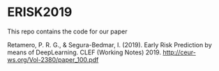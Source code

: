 # ERISK2019
This repo contains the code for our paper

Retamero, P. R. G., & Segura-Bedmar, I. (2019). Early Risk Prediction by means of DeepLearning. CLEF (Working Notes) 2019.
http://ceur-ws.org/Vol-2380/paper_100.pdf
